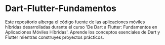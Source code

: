 # Dart-Flutter-Fundamentos
Este repositorio alberga el código fuente de las aplicaciones móviles híbridas desarrolladas durante el curso 'De Dart a Flutter: Fundamentos en Aplicaciones Móviles Híbridas'. Aprende los conceptos esenciales de Dart y Flutter mientras construyes proyectos prácticos.
